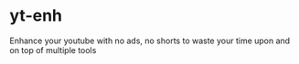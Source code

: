 # yt-enh
Enhance your youtube with no ads, no shorts to waste your time upon and on top of multiple tools
